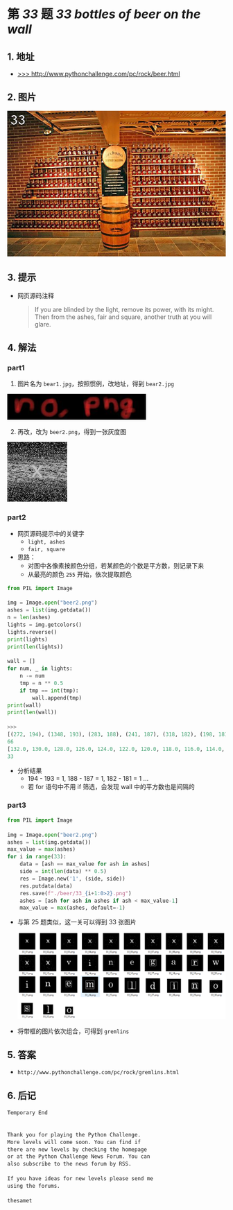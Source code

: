 # 第 *33* 题 *33 bottles of beer on the wall*

## 1. 地址

- <a href="http://www.pythonchallenge.com/pc/rock/beer.html" target="_blank">>>> http://www.pythonchallenge.com/pc/rock/beer.html</a>

## 2. 图片

![beer](.\imgs\33_beer1.jpg)

## 3. 提示

- 网页源码注释

    > If you are blinded by the light, 
    > remove its power, with its might. 
    > Then from the ashes, fair and square, 
    > another truth at you will glare.

## 4. 解法

### part1

1. 图片名为 `bear1.jpg`，按照惯例，改地址，得到 `bear2.jpg`

![beer2](.\imgs\beer2.jpg)

2. 再改，改为 `beer2.png`，得到一张灰度图

![beer2](.\imgs\beer2.png)

### part2

- 网页源码提示中的关键字
    - `light, ashes`
    - `fair, square`
- 思路：
    - 对图中各像素按颜色分组，若某颜色的个数是平方数，则记录下来
    - 从最亮的颜色 `255` 开始，依次提取颜色

```python
from PIL import Image

img = Image.open("beer2.png")
ashes = list(img.getdata())
n = len(ashes)
lights = img.getcolors()
lights.reverse()
print(lights)
print(len(lights))

wall = []
for num, _ in lights:
    n -= num
    tmp = n ** 0.5
    if tmp == int(tmp):
        wall.append(tmp)
print(wall)
print(len(wall))

>>>
[(272, 194), (1348, 193), (283, 188), (241, 187), (318, 182), (198, 181), (337, 176), (171, 175), (317, 170), (183, 169), (317, 164), (175, 163), (323, 158), (161, 157), (324, 152), (152, 151), (323, 146), (145, 145), (342, 140), (118, 139), (342, 134), (110, 133), (327, 128), (117, 127), (198, 122), (238, 121), (183, 116), (32, 115), (310, 110), (114, 109), (224, 104), (192, 103), (505, 98), (104, 97), (257, 92), (139, 91), (341, 86), (47, 85), (354, 80), (26, 79), (164, 74), (23, 73), (298, 68), (70, 67), (356, 62), (181, 61), (609, 56), (79, 55), (225, 50), (107, 49), (357, 44), (126, 43), (339, 38), (126, 37), (328, 32), (119, 31), (424, 26), (144, 25), (243, 20), (549, 19), (329, 14), (724, 13), (189, 8), (963, 7), (232, 2), (1532, 1)]
66
[132.0, 130.0, 128.0, 126.0, 124.0, 122.0, 120.0, 118.0, 116.0, 114.0, 112.0, 110.0, 108.0, 107.0, 105.0, 103.0, 100.0, 98.0, 96.0, 94.0, 93.0, 91.0, 88.0, 84.0, 82.0, 79.0, 76.0, 73.0, 69.0, 63.0, 54.0, 42.0, 0.0]
33
```

- 分析结果
    - 194 - 193 = 1, 188 - 187 = 1, 182 - 181 = 1 ...
    - 若 for 语句中不用 if 筛选，会发现 wall 中的平方数也是间隔的

### part3

```python
from PIL import Image

img = Image.open("beer2.png")
ashes = list(img.getdata())
max_value = max(ashes)
for i in range(33):
    data = [ash == max_value for ash in ashes]
    side = int(len(data) ** 0.5)
    res = Image.new('1', (side, side))
    res.putdata(data)
    res.save(f"./beer/33_{i+1:0>2}.png")
    ashes = [ash for ash in ashes if ash < max_value-1]
    max_value = max(ashes, default=-1)
```

- 与第 25 题类似，这一关可以得到 33 张图片

    ![result](.\imgs\33_result.png)

- 将带框的图片依次组合，可得到 `gremlins`

## 5. 答案

- `http://www.pythonchallenge.com/pc/rock/gremlins.html`

## 6. 后记

```txt
Temporary End


Thank you for playing the Python Challenge.
More levels will come soon. You can find if
there are new levels by checking the homepage
or at the Python Challenge News Forum. You can
also subscribe to the news forum by RSS.

If you have ideas for new levels please send me
using the forums.

thesamet
```
